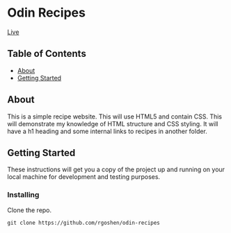 # Odin Recipes

[Live](https://rgoshen.github.io/odin-recipes/)

## Table of Contents

- [About](#about)
- [Getting Started](#getting_started)

## About <a name = "about"></a>

This is a simple recipe website. This will use HTML5 and contain CSS. This will demonstrate my knowledge of HTML structure and CSS styling. It will have a h1 heading and some internal links to recipes in another folder.

## Getting Started <a name = "getting_started"></a>

These instructions will get you a copy of the project up and running on your local machine for development and testing purposes.

### Installing

Clone the repo.

```
git clone https://github.com/rgoshen/odin-recipes
```
